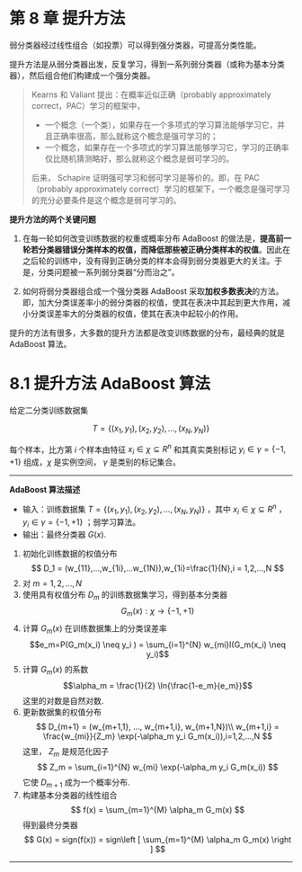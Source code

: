 # 第 8 章 提升方法

弱分类器经过线性组合（如投票）可以得到强分类器，可提高分类性能。

提升方法是从弱分类器出发，反复学习，得到一系列弱分类器（或称为基本分类器），然后组合他们构建成一个强分类器。

>Kearns 和 Valiant 提出：在概率近似正确（probably approximately correct，PAC）学习的框架中，
>* 一个概念（一个类），如果存在一个多项式的学习算法能够学习它，并且正确率很高，那么就称这个概念是强可学习的；
>* 一个概念，如果存在一个多项式的学习算法能够学习它，学习的正确率仅比随机猜测略好，那么就称这个概念是弱可学习的。
>
>后来， Schapire 证明强可学习和弱可学习是等价的。即，在 PAC （probably approximately correct）学习的框架下，一个概念是强可学习的充分必要条件是这个概念是弱可学习的。

**提升方法的两个关键问题**

1. 在每一轮如何改变训练数据的权重或概率分布
AdaBoost 的做法是，**提高前一轮若分类器错误分类样本的权值，而降低那些被正确分类样本的权值**。因此在之后轮的训练中，没有得到正确分类的样本会得到弱分类器更大的关注。于是，分类问题被一系列弱分类器“分而治之”。

2. 如何将弱分类器组合成一个强分类器
AdaBoost 采取**加权多数表决**的方法。即，加大分类误差率小的弱分类器的权值，使其在表决中其起到更大作用，减小分类误差率大的分类器的权值，使其在表决中起较小的作用。

提升的方法有很多，大多数的提升方法都是改变训练数据的分布，最经典的就是 AdaBoost 算法。

# 8.1 提升方法 AdaBoost 算法
给定二分类训练数据集

$$
T = \{(x_1,y_1),(x_2,y_2),...,(x_N,y_N)\}
$$

每个样本，比方第 $i$ 个样本由特征 $x_i \in \chi \subseteq R^n$ 和其真实类别标记 $y_i \in \gamma = \{-1,+1\}$ 组成，$\chi$ 是实例空间， $\gamma$ 是类别的标记集合。

*****
**AdaBoost 算法描述**

* 输入：训练数据集 $T = \{(x_1,y_1),(x_2,y_2),...,(x_N,y_N)\}$ ，其中 $x_i \in \chi \subseteq R^n$ ， $y_i \in \gamma = \{-1,+1\}$ ；弱学习算法。
* 输出：最终分类器 $G(x).$

1. 初始化训练数据的权值分布
$$
D_1 = (w_{11},...,w_{1i},...w_{1N}),w_{1i}=\frac{1}{N},i = 1,2,...,N
$$
2. 对 $m = 1,2,...,N$
  1. 使用具有权值分布 $D_m$ 的训练数据集学习，得到基本分类器
  $$G_m(x):\chi \rightarrow \{-1,+1\}$$
  2. 计算 $G_m(x)$ 在训练数据集上的分类误差率
  $$e_m=P(G_m(x_i) \neq y_i ) = \sum_{i=1}^{N} w_{mi}I(G_m(x_i) \neq y_i)$$
  3. 计算 $G_m(x)$ 的系数
  $$\alpha_m = \frac{1}{2} \ln{\frac{1-e_m}{e_m}}$$
  这里的对数是自然对数.
  4. 更新数据集的权值分布
  $$
  D_{m+1} = (w_{m+1,1}, ..., w_{m+1,i}, w_{m+1,N})\\
  w_{m+1,i} = \frac{w_{mi}}{Z_m} \exp(-\alpha_m y_i G_m(x_i)),i=1,2,...,N
  $$
  这里， $Z_m$ 是规范化因子
  $$
  Z_m = \sum_{i=1}^{N} w_{mi} \exp(-\alpha_m y_i G_m(x_i))
  $$
  它使 $D_{m+1}$ 成为一个概率分布.
3. 构建基本分类器的线性组合
$$
f(x) = \sum_{m=1}^{M} \alpha_m G_m(x)
$$
得到最终分类器
$$
G(x) = sign(f(x)) = sign\left [ \sum_{m=1}^{M} \alpha_m G_m(x) \right ]
$$
*****




